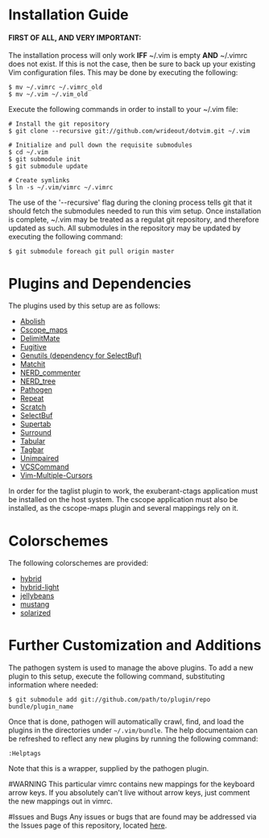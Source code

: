 # Installation Guide
#### FIRST OF ALL, AND VERY IMPORTANT: 
The installation process will only work **IFF** ~/.vim is empty **AND** ~/.vimrc
does not exist.  If this is not the case, then be sure to back up your existing
Vim configuration files.  This may be done by executing the following:
    
    $ mv ~/.vimrc ~/.vimrc_old
    $ mv ~/.vim ~/.vim_old

Execute the following commands in order to install to your ~/.vim file:

    # Install the git repository
    $ git clone --recursive git://github.com/wrideout/dotvim.git ~/.vim
    
    # Initialize and pull down the requisite submodules
    $ cd ~/.vim
    $ git submodule init
    $ git submodule update

    # Create symlinks
    $ ln -s ~/.vim/vimrc ~/.vimrc

The use of the '--recursive' flag during the cloning process tells git that it
should fetch the submodules needed to run this vim setup.  Once installation is
complete, ~/.vim may be treated as a regulat git repository, and therefore
updated as such.  All submodules in the repository may be updated by executing
the following command:

    $ git submodule foreach git pull origin master

# Plugins and Dependencies
The plugins used by this setup are as follows:
   
* [Abolish](https://github.com/tpope/vim-abolish.git)
* [Cscope\_maps](https://github.com/vim-scripts/cscope.vim)
* [DelimitMate](https://github.com/Raimondi/delimitMate.git)
* [Fugitive](https://github.com/tpope/vim-fugitive.git)
* [Genutils (dependency for SelectBuf)](https://github.com/vim-scripts/genutils.git)
* [Matchit](https://github.com/tmhedberg/matchit.git)
* [NERD\_commenter](https://github.com/scrooloose/nerdcommenter.git)
* [NERD\_tree](https://github.com/scrooloose/nerdtree.git)
* [Pathogen](https://github.com/tpope/vim-pathogen)
* [Repeat](https://github.com/tpope/vim-repeat.git)
* [Scratch](https://github.com/mtth/scratch.vim.git)
* [SelectBuf](https://github.com/vim-scripts/SelectBuf.git)
* [Supertab](https://github.com/ervandew/supertab.git)
* [Surround](https://github.com/tpope/vim-surround.git)
* [Tabular](https://github.com/godlygeek/tabular.git)
* [Tagbar](https://github.com/vim-scripts/Tagbar.git)
* [Unimpaired](https://github.com/tpope/vim-unimpaired.git)
* [VCSCommand](https://github.com/vim-scripts/vcscommand.vim.git)
* [Vim-Multiple-Cursors](https://github.com/terryma/vim-multiple-cursors.git)

In order for the taglist plugin to work, the exuberant-ctags application must be
installed on the host system.  The cscope application must also be installed, as
the cscope-maps plugin and several mappings rely on it.

# Colorschemes
The following colorschemes are provided:

* [hybrid](https://github.com/w0ng/vim-hybrid.git)
* [hybrid-light](https://github.com/w0ng/vim-hybrid.git)
* [jellybeans](https://github.com/nanotech/jellybeans.vim.git)
* [mustang](https://github.com/croaker/mustang-vim.git)
* [solarized](https://github.com/altercation/vim-colors-solarized.git)

# Further Customization and Additions
The pathogen system is used to manage the above plugins.  To add a new plugin to
this setup, execute the following command, substituting information where
needed:

    $ git submodule add git://github.com/path/to/plugin/repo bundle/plugin_name

Once that is done, pathogen will automatically crawl, find, and load the plugins
in the directories under `~/.vim/bundle`.  The help documentaion can be
refreshed to reflect any new plugins by running the following command:

    :Helptags

Note that this is a wrapper, supplied by the pathogen plugin.

#WARNING
This particular vimrc contains new mappings for the keyboard arrow keys.  If you
absolutely can't live without arrow keys, just comment the new mappings out in
vimrc.

#Issues and Bugs
Any issues or bugs that are found may be addressed via the Issues page of this
repository, located [here](https://github.com/wrideout/dotvim/issues).

